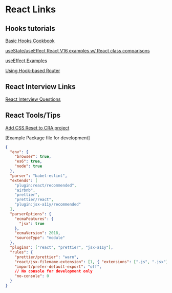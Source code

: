 # React Links

## Hooks tutorials

[Basic Hooks Cookbook](https://usehooks.com/)

[useState/useEffect React V16 examples w/ React class comparisons](https://medium.com/quick-code/react-hooks-usestate-useeffect-v16-9-with-examples-60ba2e78fd1e)

[useEffect Examples](https://daveceddia.com/useeffect-hook-examples/)

[Using Hook-based Router](https://blog.bitsrc.io/hookrouter-a-modern-approach-to-react-routing-b6e36f7d49d9)

## React Interview Links

[React Interview Questions](https://www.edureka.co/blog/interview-questions/react-interview-questions/)

## React Tools/Tips

[Add CSS Reset to CRA project](https://create-react-app.dev/docs/adding-css-reset/)

[Example Package file for development]

```json
{
  "env": {
    "browser": true,
    "es6": true,
    "node": true
  },
  "parser": "babel-eslint",
  "extends": [
    "plugin:react/recommended",
    "airbnb",
    "prettier",
    "prettier/react",
    "plugin:jsx-a11y/recommended"
  ],
  "parserOptions": {
    "ecmaFeatures": {
      "jsx": true
    },
    "ecmaVersion": 2018,
    "sourceType": "module"
  },
  "plugins": ["react", "prettier", "jsx-a11y"],
  "rules": {
    "prettier/prettier": "warn",
    "react/jsx-filename-extension": [1, { "extensions": [".js", ".jsx"] }],
    "import/prefer-default-export": "off",
    // No console for development only
    "no-console": 0
  }
}
```
